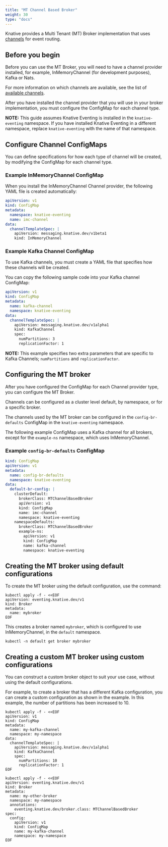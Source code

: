 ```yaml
---
title: "MT Channel Based Broker"
weight: 30
type: "docs"
---
```


Knative provides a Multi Tenant (MT) Broker implementation that uses [channels](../channels/) for
event routing.

## Before you begin

Before you can use the MT Broker, you will need to have a channel provider installed, for example, InMemoryChannel (for development purposes), Kafka or Nats.

For more information on which channels are available, see the list of [available channels](https://knative.dev/docs/eventing/channels/channels-crds/).

After you have installed the channel provider that you will use in your broker implementation, you must configure the ConfigMap for each channel type.

**NOTE:** This guide assumes Knative Eventing is installed in the `knative-eventing`
namespace. If you have installed Knative Eventing in a different namespace, replace
`knative-eventing` with the name of that namespace.

## Configure Channel ConfigMaps

You can define specifications for how each type of channel will be created, by modifying the ConfigMap for each channel type.

<!-- TODO: Split these configmaps out and document them properly in a section for each channel, then just link from here-->

### Example InMemoryChannel ConfigMap

When you install the InMemoryChannel Channel provider, the following YAML file is created automatically:

```yaml
apiVersion: v1
kind: ConfigMap
metadata:
  namespace: knative-eventing
  name: imc-channel
data:
  channelTemplateSpec: |
    apiVersion: messaging.knative.dev/v1beta1
    kind: InMemoryChannel
```

### Example Kafka Channel ConfigMap

To use Kafka channels, you must create a YAML file that specifies how these channels will be created.

You can copy the following sample code into your Kafka channel ConfigMap:

```yaml
apiVersion: v1
kind: ConfigMap
metadata:
  name: kafka-channel
  namespace: knative-eventing
data:
  channelTemplateSpec: |
    apiVersion: messaging.knative.dev/v1alpha1
    kind: KafkaChannel
    spec:
      numPartitions: 3
      replicationFactor: 1
```

**NOTE:** This example specifies two extra parameters that are specific to Kafka Channels; `numPartitions` and `replicationFactor`.

## Configuring the MT broker

After you have configured the ConfigMap for each Channel provider type, you can configure the MT Broker.

Channels can be configured as a cluster level default, by namespace, or for a specific broker.

The channels used by the MT broker can be configured in the `config-br-defaults` ConfigMap in the `knative-eventing` namespace.

The following example ConfigMap uses a Kafka channel for all brokers, except for the `example-ns` namespace, which uses InMemoryChannel.

### Example `config-br-defaults` ConfigMap

```yaml
kind: ConfigMap
apiVersion: v1
metadata:
  name: config-br-defaults
  namespace: knative-eventing
data:
  default-br-config: |
    clusterDefault:
      brokerClass: MTChannelBasedBroker
      apiVersion: v1
      kind: ConfigMap
      name: imc-channel
      namespace: knative-eventing
    namespaceDefaults:
      brokerClass: MTChannelBasedBroker
      example-ns:
        apiVersion: v1
        kind: ConfigMap
        name: kafka-channel
        namespace: knative-eventing
```

## Creating the MT broker using default configurations

To create the MT broker using the default configuration, use the command:

```shell
kubectl apply -f - <<EOF
apiVersion: eventing.knative.dev/v1
kind: Broker
metadata:
  name: mybroker
EOF
```

This creates a broker named `mybroker`,  which is configured to use
InMemoryChannel, in the `default`
namespace.

```shell
kubectl -n default get broker mybroker
```

## Creating a custom MT broker using custom configurations

You can construct a custom broker object to suit your use case, without using the default configurations.

For example, to create a broker that has a different Kafka configuration, you can create a custom configuration as shown in the example.
In this example, the number of partitions has been increased to 10.

```shell
kubectl apply -f - <<EOF
apiVersion: v1
kind: ConfigMap
metadata:
  name: my-kafka-channel
  namespace: my-namespace
data:
  channelTemplateSpec: |
    apiVersion: messaging.knative.dev/v1alpha1
    kind: KafkaChannel
    spec:
      numPartitions: 10
      replicationFactor: 1
EOF
```

```shell
kubectl apply -f - <<EOF
apiVersion: eventing.knative.dev/v1
kind: Broker
metadata:
  name: my-other-broker
  namespace: my-namespace
  annotations:
    eventing.knative.dev/broker.class: MTChannelBasedBroker
spec:
  config:
    apiVersion: v1
    kind: ConfigMap
    name: my-kafka-channel
    namespace: my-namespace
EOF
```
